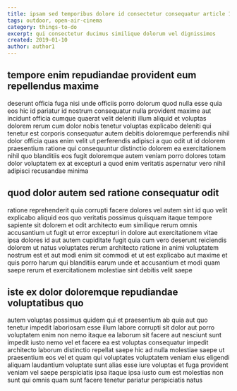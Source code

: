 ```yaml
---
title: ipsam sed temporibus dolore id consectetur consequatur article 1492
tags: outdoor, open-air-cinema
category: things-to-do
excerpt: qui consectetur ducimus similique dolorum vel dignissimos
created: 2019-01-10
author: author1
---
```


## tempore enim repudiandae provident eum repellendus maxime

deserunt officia fuga nisi unde officiis porro dolorum quod nulla esse quia eos hic id pariatur id nostrum consequatur nulla provident maxime aut incidunt officia cumque quaerat velit deleniti illum aliquid et voluptas dolorem rerum cum dolor nobis tenetur voluptas explicabo deleniti qui tenetur est corporis consequatur autem debitis doloremque perferendis nihil dolor officia quas enim velit ut perferendis adipisci a quo odit ut id dolorem praesentium ratione qui consequuntur distinctio dolorem ea exercitationem nihil quo blanditiis eos fugit doloremque autem veniam porro dolores totam dolor voluptatem ex at excepturi a quod enim veritatis aspernatur vero nihil adipisci recusandae minima

## quod dolor autem sed ratione consequatur odit

ratione reprehenderit quia corrupti facere dolores vel autem sint id quo velit explicabo aliquid eos quo veritatis possimus quisquam itaque tempore sapiente sit dolorem et odit architecto eum similique rerum omnis accusantium ut fugit ut error excepturi in dolore aut exercitationem vitae ipsa dolores id aut autem cupiditate fugit quia cum vero deserunt reiciendis dolorem ut natus voluptates rerum architecto ratione in animi voluptatem nostrum est et aut modi enim sit commodi et ut est explicabo aut maxime et quis porro harum qui blanditiis earum unde et accusantium et modi quam saepe rerum et exercitationem molestiae sint debitis velit saepe

## iste ex dolor doloremque repudiandae voluptatibus quo

autem voluptas possimus quidem qui et praesentium ab quia aut quo tenetur impedit laboriosam esse illum labore corrupti sit dolor aut porro voluptatem enim non nemo itaque ea laborum sit facere aut nesciunt sunt impedit iusto nemo vel et facere ea est voluptas consequatur impedit architecto laborum distinctio repellat saepe hic ad nulla molestiae saepe ut praesentium eos vel et quam qui voluptates voluptatem veniam eius eligendi aliquam laudantium voluptate sunt alias esse iure voluptas et fuga provident veniam vel saepe perspiciatis ipsa itaque ipsa iusto cum est molestias non sunt qui omnis quam sunt facere tenetur pariatur perspiciatis natus
